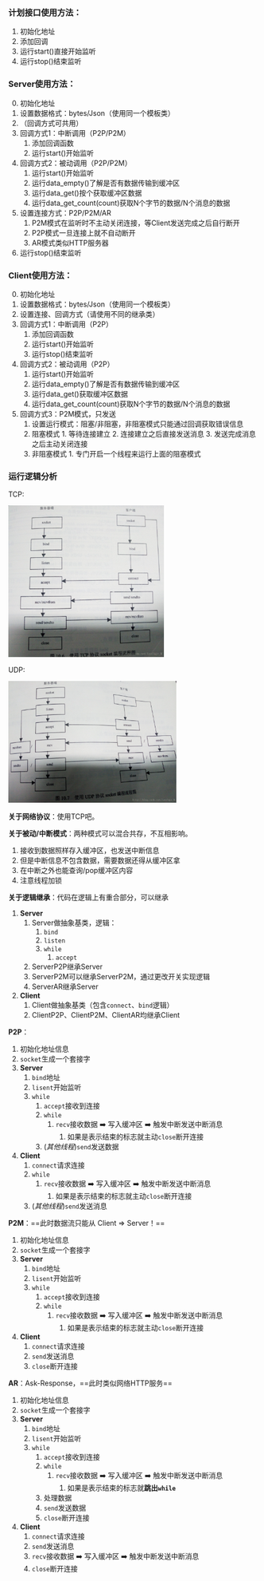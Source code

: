 ### 计划接口使用方法：

1. 初始化地址
2. 添加回调
3. 运行start()直接开始监听
4. 运行stop()结束监听

### Server使用方法：

0. 初始化地址
1. 设置数据格式：bytes/Json（使用同一个模板类）
2. （回调方式可共用）
3. 回调方式1：中断调用（P2P/P2M）
   1. 添加回调函数
   2. 运行start()开始监听
4. 回调方式2：被动调用（P2P/P2M）
   1. 运行start()开始监听
   2. 运行data_empty()了解是否有数据传输到缓冲区
   3. 运行data_get()按个获取缓冲区数据
   4. 运行data_get_count(count)获取N个字节的数据/N个消息的数据
5. 设置连接方式：P2P/P2M/AR
   1. P2M模式在监听时不主动关闭连接，等Client发送完成之后自行断开
   2. P2P模式一旦连接上就不自动断开
   3. AR模式类似HTTP服务器
6. 运行stop()结束监听

### Client使用方法：

0. 初始化地址
1. 设置数据格式：bytes/Json（使用同一个模板类）
2. 设置连接、回调方式（请使用不同的继承类）
3. 回调方式1：中断调用（P2P）
   1. 添加回调函数
   2. 运行start()开始监听
   3. 运行stop()结束监听
4. 回调方式2：被动调用（P2P）
   1. 运行start()开始监听
   2. 运行data_empty()了解是否有数据传输到缓冲区
   3. 运行data_get()获取缓冲区数据
   4. 运行data_get_count(count)获取N个字节的数据/N个消息的数据
5. 回调方式3：P2M模式，只发送
   1. 设置运行模式：阻塞/非阻塞，非阻塞模式只能通过回调获取错误信息
   2. 阻塞模式
          1. 等待连接建立
          2. 连接建立之后直接发送消息
          3. 发送完成消息之后主动关闭连接
   3. 非阻塞模式
          1. 专门开启一个线程来运行上面的阻塞模式

### 运行逻辑分析

TCP:

<img src="README.assets/20171106202553172" alt="这里写图片描述" style="zoom:33%;" />

UDP:

<img src="README.assets/20171106202609548" alt="这里写图片描述" style="zoom:33%;" />

**关于网络协议**：使用TCP吧。

**关于被动/中断模式**：两种模式可以混合共存，不互相影响。

1. 接收到数据照样存入缓冲区，也发送中断信息
2. 但是中断信息不包含数据，需要数据还得从缓冲区拿
3. 在中断之外也能查询/pop缓冲区内容
4. 注意线程加锁

**关于逻辑继承**：代码在逻辑上有重合部分，可以继承

1. **Server**
   1. Server做抽象基类，逻辑：
      1. `bind`
      2. `listen`
      3. `while`
         1. `accept`
   2. ServerP2P继承Server
   3. ServerP2M可以继承ServerP2M，通过更改开关实现逻辑
   4. ServerAR继承Server
2. **Client**
   1. Client做抽象基类（包含`connect`、`bind`逻辑）
   2. ClientP2P、ClientP2M、ClientAR均继承Client

**P2P**：

1. 初始化地址信息
2. `socket`生成一个套接字
3. **Server**
   1. `bind`地址
   2. `lisent`开始监听
   3. `while`
      1. `accept`接收到连接
      2. `while`
         1. `recv`接收数据 :arrow_right: 写入缓冲区 :arrow_right: 触发中断发送中断消息
            1. 如果是表示结束的标志就主动`close`断开连接
      3. (*其他线程*)`send`发送数据
4. **Client**
   1. `connect`请求连接
   2. `while`
      1. `recv`接收数据 :arrow_right: 写入缓冲区 :arrow_right: 触发中断发送中断消息
         1. 如果是表示结束的标志就主动`close`断开连接
   3. (*其他线程*)`send`发送消息

**P2M**：==此时数据流只能从 Client => Server！==

1. 初始化地址信息
2. `socket`生成一个套接字
3. **Server**
   1. `bind`地址
   2. `lisent`开始监听
   3. `while`
      1. `accept`接收到连接
      2. `while`
         1. `recv`接收数据 :arrow_right: 写入缓冲区 :arrow_right: 触发中断发送中断消息
            1. 如果是表示结束的标志就主动`close`断开连接
4. **Client**
   1. `connect`请求连接
   2. `send`发送消息
   3. `close`断开连接

**AR**：Ask-Response，==此时类似网络HTTP服务==

1. 初始化地址信息
2. `socket`生成一个套接字
3. **Server**
   1. `bind`地址
   2. `lisent`开始监听
   3. `while`
      1. `accept`接收到连接
      2. `while`
         1. `recv`接收数据 :arrow_right: 写入缓冲区 :arrow_right: 触发中断发送中断消息
            1. 如果是表示结束的标志就**跳出`while`**
      3. 处理数据
      4. `send`发送数据
      5. `close`断开连接
4. **Client**
   1. `connect`请求连接
   2. `send`发送消息
   3. `recv`接收数据 :arrow_right: 写入缓冲区 :arrow_right: 触发中断发送中断消息
   4. `close`断开连接



